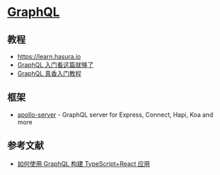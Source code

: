 # [GraphQL](https://graphql.org/)

## 教程

- https://learn.hasura.io
- [GraphQL 入门看这篇就够了](https://www.freecodecamp.org/chinese/news/a-detailed-guide-to-graphql/)
- [GraphQL 真香入门教程](https://juejin.cn/post/6844903841813495822)

## 框架

- [apollo-server](https://github.com/apollographql/apollo-server) - GraphQL server for Express, Connect, Hapi, Koa and more

## 参考文献

- [如何使用 GraphQL 构建 TypeScript+React 应用](https://mp.weixin.qq.com/s/VUWxVjFQ7TBSUw_I7iEp7w)
